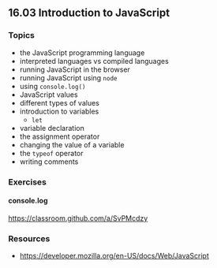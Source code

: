 ## 16.03 Introduction to JavaScript

### Topics

- the JavaScript programming language
- interpreted languages vs compiled languages
- running JavaScript in the browser
- running JavaScript using `node`
- using `console.log()`
- JavaScript values
- different types of values
- introduction to variables
    - `let`
- variable declaration
- the assignment operator
- changing the value of a variable
- the `typeof` operator
- writing comments


### Exercises

#### console.log

https://classroom.github.com/a/SvPMcdzy


### Resources

- https://developer.mozilla.org/en-US/docs/Web/JavaScript